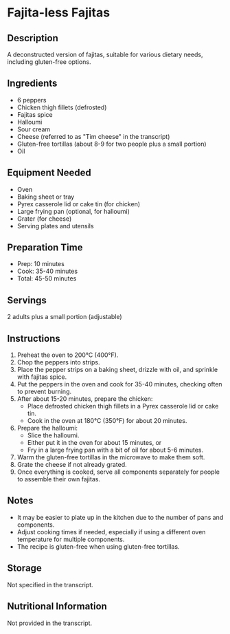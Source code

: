 # Fajita-less Fajitas

## Description
A deconstructed version of fajitas, suitable for various dietary needs, including gluten-free options.

## Ingredients
- 6 peppers
- Chicken thigh fillets (defrosted)
- Fajitas spice
- Halloumi
- Sour cream
- Cheese (referred to as "Tim cheese" in the transcript)
- Gluten-free tortillas (about 8-9 for two people plus a small portion)
- Oil

## Equipment Needed
- Oven
- Baking sheet or tray
- Pyrex casserole lid or cake tin (for chicken)
- Large frying pan (optional, for halloumi)
- Grater (for cheese)
- Serving plates and utensils

## Preparation Time
- Prep: 10 minutes
- Cook: 35-40 minutes
- Total: 45-50 minutes

## Servings
2 adults plus a small portion (adjustable)

## Instructions
1. Preheat the oven to 200°C (400°F).
2. Chop the peppers into strips.
3. Place the pepper strips on a baking sheet, drizzle with oil, and sprinkle with fajitas spice.
4. Put the peppers in the oven and cook for 35-40 minutes, checking often to prevent burning.
5. After about 15-20 minutes, prepare the chicken:
   - Place defrosted chicken thigh fillets in a Pyrex casserole lid or cake tin.
   - Cook in the oven at 180°C (350°F) for about 20 minutes.
6. Prepare the halloumi:
   - Slice the halloumi.
   - Either put it in the oven for about 15 minutes, or
   - Fry in a large frying pan with a bit of oil for about 5-6 minutes.
7. Warm the gluten-free tortillas in the microwave to make them soft.
8. Grate the cheese if not already grated.
9. Once everything is cooked, serve all components separately for people to assemble their own fajitas.

## Notes
- It may be easier to plate up in the kitchen due to the number of pans and components.
- Adjust cooking times if needed, especially if using a different oven temperature for multiple components.
- The recipe is gluten-free when using gluten-free tortillas.

## Storage
Not specified in the transcript.

## Nutritional Information
Not provided in the transcript.
